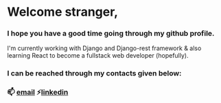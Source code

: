 # Welcome stranger, 
### I hope you have a good time going through my github profile.
I'm currently working with Django and Django-rest framework & also learning React to become a fullstack web developer (hopefully).

### I can be reached through my contacts given below:
### 📫 [email](mailto:aakash.sangani2410@gmail.com)  ⚡[linkedin](https://www.linkedin.com/in/aakash-sangani-3149a11a7/)
